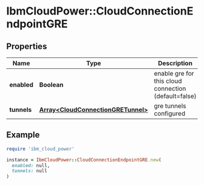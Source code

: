 # IbmCloudPower::CloudConnectionEndpointGRE

## Properties

| Name | Type | Description | Notes |
| ---- | ---- | ----------- | ----- |
| **enabled** | **Boolean** | enable gre for this cloud connection (default&#x3D;false) | [optional] |
| **tunnels** | [**Array&lt;CloudConnectionGRETunnel&gt;**](CloudConnectionGRETunnel.md) | gre tunnels configured | [optional] |

## Example

```ruby
require 'ibm_cloud_power'

instance = IbmCloudPower::CloudConnectionEndpointGRE.new(
  enabled: null,
  tunnels: null
)
```

